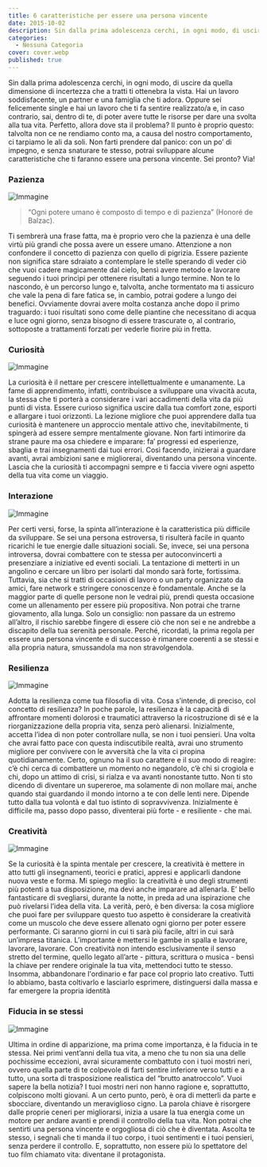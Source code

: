 ```yaml
---
title: 6 caratteristiche per essere una persona vincente
date: 2015-10-02
description: Sin dalla prima adolescenza cerchi, in ogni modo, di uscire da quella dimensione di incertezza che a tratti ti ottenebra la vista. Hai un lavoro soddisfacente, un partner e una famiglia che ti adora. Oppure sei felicemente single e hai un lavoro che ti fa sentire realizzato/a e, in caso contrario, sai, dentro di te, di poter avere tutte le risorse per dare una svolta alla tua vita. Perfetto, allora dove sta il problema?
categories:
  - Nessuna Categoria
cover: cover.webp
published: true
---
```

Sin dalla prima adolescenza cerchi, in ogni modo, di uscire da quella dimensione di incertezza che a tratti ti ottenebra la vista. Hai un lavoro soddisfacente, un partner e una famiglia che ti adora. Oppure sei felicemente single e hai un lavoro che ti fa sentire realizzato/a e, in caso contrario, sai, dentro di te, di poter avere tutte le risorse per dare una svolta alla tua vita. Perfetto, allora dove sta il problema? Il punto è proprio questo: talvolta non ce ne rendiamo conto ma, a causa del nostro comportamento, ci tarpiamo le ali da soli. Non farti prendere dal panico: con un po’ di impegno, e senza snaturare te stesso, potrai sviluppare alcune caratteristiche che ti faranno essere una persona vincente. Sei pronto? Via!

### Pazienza

![Immagine](./pazienza.webp)

> “Ogni potere umano è composto di tempo e di pazienza” (Honoré de Balzac).

Ti sembrerà una frase fatta, ma è proprio vero che la pazienza è una delle virtù più grandi che possa avere un essere umano. Attenzione a non confondere il concetto di pazienza con quello di pigrizia. Essere paziente non significa stare sdraiato a contemplare le stelle sperando di veder ciò che vuoi cadere magicamente dal cielo, bensì avere metodo e lavorare seguendo i tuoi princìpi per ottenere risultati a lungo termine. Non te lo nascondo, è un percorso lungo e, talvolta, anche tormentato ma ti assicuro che vale la pena di fare fatica se, in cambio, potrai godere a lungo dei benefici. Ovviamente dovrai avere molta costanza anche dopo il primo traguardo: i tuoi risultati sono come delle piantine che necessitano di acqua e luce ogni giorno, senza bisogno di essere trascurate o, al contrario, sottoposte a trattamenti forzati per vederle fiorire più in fretta.

### Curiosità

![Immagine](./curiosita.webp)

La curiosità è il nettare per crescere intellettualmente e umanamente. La fame di apprendimento, infatti, contribuisce a sviluppare una vivacità acuta, la stessa che ti porterà a considerare i vari accadimenti della vita da più punti di vista. Essere curioso significa uscire dalla tua comfort zone, esporti e allargare i tuoi orizzonti. La lezione migliore che puoi apprendere dalla tua curiosità è mantenere un approccio mentale attivo che, inevitabilmente, ti spingerà ad essere sempre mentalmente giovane. Non farti intimorire da strane paure ma osa chiedere e imparare: fa’ progressi ed esperienze, sbaglia e trai insegnamenti dai tuoi errori. Così facendo, inizierai a guardare avanti, avrai ambizioni sane e migliorerai, diventando una persona vincente. Lascia che la curiosità ti accompagni sempre e ti faccia vivere ogni aspetto della tua vita come un viaggio.

### Interazione

![Immagine](./interazione.webp)

Per certi versi, forse, la spinta all’interazione è la caratteristica più difficile da sviluppare. Se sei una persona estroversa, ti risulterà facile in quanto ricarichi le tue energie dalle situazioni sociali. Se, invece, sei una persona introversa, dovrai combattere con te stessa per autoconvincerti a presenziare a iniziative ed eventi sociali. La tentazione di metterti in un angolino e cercare un libro per isolarti dal mondo sarà forte, fortissima. Tuttavia, sia che si tratti di occasioni di lavoro o un party organizzato da amici, fare network e stringere conoscenze è fondamentale. Anche se la maggior parte di quelle persone non le vedrai più, prendi questa occasione come un allenamento per essere più propositiva. Non potrai che trarne giovamento, alla lunga. Solo un consiglio: non passare da un estremo all’altro, il rischio sarebbe fingere di essere ciò che non sei e ne andrebbe a discapito della tua serenità personale. Perché, ricordati, la prima regola per essere una persona vincente e di successo è rimanere coerenti a se stessi e alla propria natura, smussandola ma non stravolgendola.

### Resilienza

![Immagine](./resilienza.webp)

Adotta la resilienza come tua filosofia di vita. Cosa s’intende, di preciso, col concetto di resilienza? In poche parole, la resilienza è la capacità di affrontare momenti dolorosi e traumatici attraverso la ricostruzione di sé e la riorganizzazione della propria vita, senza però alienarsi. Inizialmente, accetta l’idea di non poter controllare nulla, se non i tuoi pensieri. Una volta che avrai fatto pace con questa indiscutibile realtà, avrai uno strumento migliore per convivere con le avversità che la vita ci propina quotidianamente. Certo, ognuno ha il suo carattere e il suo modo di reagire: c’è chi cerca di combattere un momento no negandolo, c’è chi si crogiola e chi, dopo un attimo di crisi, si rialza e va avanti nonostante tutto. Non ti sto dicendo di diventare un supereroe, ma solamente di non mollare mai, anche quando stai guardando il mondo intorno a te con delle lenti nere. Dipende tutto dalla tua volontà e dal tuo istinto di sopravvivenza. Inizialmente è difficile ma, passo dopo passo, diventerai più forte - e resiliente - che mai.

### Creatività

![Immagine](./creativita.webp)

Se la curiosità è la spinta mentale per crescere, la creatività è mettere in atto tutti gli insegnamenti, teorici e pratici, appresi e applicarli dandone nuova veste e forma. Mi spiego meglio: la creatività è uno degli strumenti più potenti a tua disposizione, ma devi anche imparare ad allenarla. E’ bello fantasticare di svegliarsi, durante la notte, in preda ad una ispirazione che può rivelarsi l’idea della vita. La verità, però, è ben diversa: la cosa migliore che puoi fare per sviluppare questo tuo aspetto è considerare la creatività come un muscolo che deve essere allenato ogni giorno per poter essere performante. Ci saranno giorni in cui ti sarà più facile, altri in cui sarà un’impresa titanica. L’importante è mettersi le gambe in spalla e lavorare, lavorare, lavorare. Con creatività non intendo esclusivamente il senso stretto del termine, quello legato all’arte - pittura, scrittura o musica - bensì la chiave per rendere originale la tua vita, mettendoci tutto te stesso. Insomma, abbandonare l'ordinario e far pace col proprio lato creativo. Tutti lo abbiamo, basta coltivarlo e lasciarlo esprimere, distinguersi dalla massa e far emergere la propria identità

### Fiducia in se stessi

![Immagine](./fiducia-in-se-stessi.webp)

Ultima in ordine di apparizione, ma prima come importanza, è la fiducia in te stessa. Nei primi vent’anni della tua vita, a meno che tu non sia una delle pochissime eccezioni, avrai sicuramente combattuto con i tuoi mostri neri, ovvero quella parte di te colpevole di farti sentire inferiore verso tutti e a tutto, una sorta di trasposizione realistica del “brutto anatroccolo”. Vuoi sapere la bella notizia? I tuoi mostri neri non hanno ragione e, soprattutto, colpiscono molti giovani. A un certo punto, però, è ora di metterli da parte e sbocciare, diventando un meraviglioso cigno. La parola chiave è risorgere dalle proprie ceneri per migliorarsi, inizia a usare la tua energia come un motore per andare avanti e prendi il controllo della tua vita. Non potrai che sentirti una persona vincente e orgogliosa di ciò che è diventata. Ascolta te stesso, i segnali che ti manda il tuo corpo, i tuoi sentimenti e i tuoi pensieri, senza perdere il controllo. E, soprattutto, non essere più lo spettatore del tuo film chiamato vita: diventane il protagonista.
